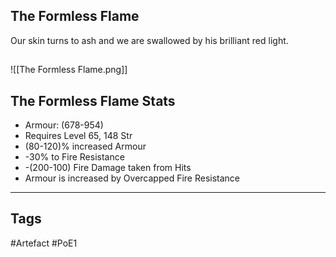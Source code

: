 ## The Formless Flame
Our skin turns to ash
and we are swallowed by his brilliant red light.
##
![[The Formless Flame.png]]
## The Formless Flame Stats
- Armour: (678-954)
- Requires Level 65, 148 Str
- (80-120)% increased Armour
- -30% to Fire Resistance
- -(200-100) Fire Damage taken from Hits
- Armour is increased by Overcapped Fire Resistance


---
## Tags
#Artefact
#PoE1
